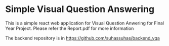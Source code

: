 # Simple Visual Question Answering

This is a simple react web application for Visual Question Anwering for Final Year Project.
Please refer the Report.pdf for more information

The backend repository is in https://github.com/suhassuhas/backend_vqa
